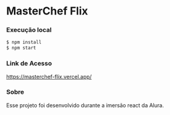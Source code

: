 # MasterChef Flix

### Execução local
```sh
$ npm install
$ npm start
```

### Link de Acesso
https://masterchef-flix.vercel.app/

### Sobre
Esse projeto foi desenvolvido durante a imersão react da Alura.
